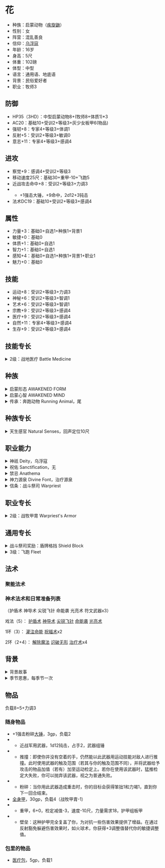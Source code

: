 # 花

- 种族：启蒙动物（[疾旋鼬](https://2e.aonprd.com/Monsters.aspx?ID=1621#:~:text=Damibwas%20are%20domesticated%20hounds%20capable,underwater%20with%20grace%20and%20speed.)）
- 性别：女
- 阵营：混乱善良
- 信仰：[乌浮寇](https://pf2.huijiwiki.com/wiki/%E4%B9%8C%E6%B5%AE%E5%AF%87)
- 年龄：16岁
- 身高：5尺
- 体重：102磅
- 体型：中型
- 语言：通用语、地底语
- 背景：民俗爱好者
- 职业：牧师3

## 防御

- HP35（3HD）：中型启蒙动物8+(牧师8+体质1)*3
- AC20：基础10+受训2+等级3+灰少女板甲6(物品)
- 强韧+8：专家4+等级3+体调1
- 反射+5：受训2+等级3+敏调0
- 意志+11：专家4+等级3+感调4

## 进攻

- 察觉+9：感调4+受训2+等级3
- 移动速度25尺：基础30+重甲-10+飞跑5
- 近战攻击命中+8：受训2+等级3+力调3
- - +1强击大锤，+9命中，2d12+3钝击
- 法术DC19：基础10+受训2+等级3+感调4

## 属性

- 力量+3：基础0+自选1+种族1+背景1
- 敏捷+0：基础0
- 体质+1：基础0+自选1
- 智力+1：基础0+自选1
- 感知+4：基础0+自选1+种族1+背景1+职业1
- 魅力+0：基础0

## 技能

- 运动+8：受训2+等级3+力调3
- 神秘+6：受训2+等级3+智调1
- 艺术+6：受训2+等级3+智调1
- 宗教+9：受训2+等级3+感调4
- 医疗+9：受训2+等级3+感调4
- 自然+11：专家4+等级3+感调4
- 生存+9：受训2+等级3+感调4

## 技能专长

<details>
<summary>
2级：战地医疗 Battle Medicine
</summary>

[通用][治疗][操作][技能]

先决条件 医疗技能的熟练度达到受训

需求 你持握或穿戴着医疗工具

即使在激战中你也能包扎好伤口。尝试一次医疗检定，DC与治疗伤势相同，并且恢复相应数额的生命值。这么做不会移除受伤状态。和治疗伤势一样，如果你的熟练度达到最低要求，也可以用更高的DC尝试检定。目标随后将在1天内免疫你的战地医疗。这不会让目标免疫治疗伤势，也不会在其它情况下视为治疗伤势。
</details>

## 种族

<details>
<summary>
启蒙形态 AWAKENED FORM
</summary>

启蒙改变了你的形态，使你可以用语言说话，用双腿站立。你可以穿戴，持握，持用和使用物品。你如使用肢体来操作物品以及使用多少条肢体由你和你的GM决定，但你遵循的规则如同有两只手的类人生物。
</details>

<details>
<summary>
启蒙心智 AWAKENED MIND
</summary>

启蒙改变了你的心智。你不再是动物，但你仍然可以向你的同种动物提问，并从之获得答案，并且可以对你的同种动物使用交涉技能。通过回忆你的本能，你可以让自己被影响动物的法术和其他效果影响，如同你仍是动物一样。
</details>

<details>
<summary>
传承：奔跑动物 Running Animal，尾
</summary>

你是一种适合在陆地上高速奔跑的动物。通常你像狗一样用四肢奔跑，但也可以像袋鼠，鸸鹋或企鹅一样用两腿奔跑。 你具有30尺陆地速度，以及一种任选的动物攻击（通常为爪，颚，或尾；见边栏）。

尾：1d6钝击，娴熟，摔绊，无武装
</details>

## 种族专长

<details>
<summary>
天生感官 Natural Senses，回声定位10尺
</summary>

[启蒙动物]

即便是在启蒙之后，仍然保持着敏锐的动物感官。从下列感官中选择适应你动物种类的一项：黑暗视觉，回声定位10尺，昏暗视觉，灵敏嗅觉（模糊感官）30尺，或则震颤感知（模糊感官）30尺。（回声定位允许你在所列范围内使用听觉作为精确感官。）如果你的动物种类通常没有特定类型的感官，你无法从此专长获得该感官。
</details>

## 职业能力

<details>
<summary>
神祇 Deity，乌浮寇
</summary>

作为牧师，你是一位你尊崇祂超过世间一切存在的神祇的凡人侍仆。在开拓者中最常见的神祇信仰在信仰中给出，一并列出的还有祂们的典范，关注范畴以及你作为这位神祇牧师所能获得的增益。你的神祇会为你一项技能以及该神祇的偏好武器上赋予受训熟练度。

你的神祇还会将法术加入到你的法术列表当中。只要你的牧师等级可以准备该环级的法术，你就可以如正常准备神术法术列表中的法术一般准备这些法术。且当你以此法准备它们时，即使这些法术通常不在神术法术列表当中，也会被视为神术法术。

偏好武器：大锤

神祇法术：1环快速移动，3环加速术，6环巨龙形态

神祇技能：运动
</details>

<details>
<summary>
祝佑 Sanctification，无
</summary>

根据你的神祇，祂赐下的祝佑会令你变得圣洁或邪秽。这会赋予你圣洁或邪秽特征，投身到波及各位面一切灵魂的善恶永恒斗争之中，并且可能会影响到其它能力。若你的神祇允许你“选择”圣洁或邪秽，你可以自由选择其一，而若你的神祇“要求”圣洁或邪秽，则你自动获得相应特征。如果你因为某种原因获得了对立的特征，你失去先前的特征直到完成一次赎罪术仪式。
</details>

<details>
<summary>
禁忌 Anathema
</summary>

与你神祇的理念根基相违背的行径是你信仰的禁忌。学习或施放禁忌法术，犯下禁忌行为或是使用禁忌物品都会让你失去自己神祇的恩惠。

对于那些不允许圣洁祝佑的神祇而言，施放圣洁法术很可能是一项禁忌。类似地，施放其它违背了你信仰目的与教条的法术会干扰你与自己神祇的连接。举例而言，施放法术来创造不死生物对于死亡女神法莱斯玛而言是禁忌。许多触犯禁忌的行为并不会完整列写在神祇的正式数据表上。对于一些擦边行为，你和你的GM应当商讨敲定哪些行为会触犯禁忌。

如果你触犯自己神祇禁忌的次数积累到一定程度，你会失去与自己神祇连接带来的魔法能力。而GM会决定你将失去哪些职业特征，通常而言其中会包括你的神力源泉和所有的牧师施法能力。只有通过举行赎罪术仪式来忏悔罪孽后你才能重新获得这些能力。

典范：拥抱变化与未来，用灵活掌控逆境，为他人带去自由与进步

禁忌：让自己与周围的环境停滞不前，把蛋压碎，污言秽语、恶语伤人
</details>

<details>
<summary>
神力源泉 Divine Font，治疗源泉
</summary>

经由你神祇的祝福，你获得了额外的法术来引导名为命能的生命力量或是它名为虚能的对立面。当你每日准备你的法术时，你可以准备额外的伤害术或治疗术法术，这取决于你的神祇。你神祇为你提供的神力源泉法术列写在第35-39页，你神祇的神力源泉条目中；若同时列出二者，则你可以在伤害术与治疗术中择一获得。一旦你做出选择，你就无法在没有神力介入的情况下更改神力源泉。

治疗源泉：你每日获得四个等同于你牧师法术位中最高环级的额外法术位。你只能在这些法术位当中准备治疗术法术。在5级时，额外法术位数目提高到五个，在15级时则提高到六个。
</details>

<details>
<summary>
信条：战斗祭司 Warpriest
</summary>

你在修会中接受了更多军事信条的训练，同时专注于法术与战斗。
- 第一信条（1级）：你在轻甲和中甲上受训，并且在强韧豁免上的熟练度提升到专家。你获得盾牌格挡通用专长，这是一个可以使用盾牌减少伤害的反应动作。如果你的神祇的偏好武器是简易武器或无武装攻击，你获得简单致命牧师专长。在13级时，如果你获得神力庇护职业能力，你在轻甲和中甲熟练度还会提升至专家。
- 第二信条（3级）： 你在军用武器上受训。
- 第三信条（7级）：你在你的神祇的偏好武器、简易武器和无武装攻击上的熟练度提升到专家。当你使用你的神祇的偏好武器在攻击检定中成功重击时，该武器的重击专精效果生效；此时你可以使用你的法术DC来替代你的职业DC。
- 第四信条（11级）：你在法术攻击调整值和法术DC上的熟练度提升至专家。
- 第五信条（15级）：你在强韧豁免上的熟练度提升至大师。当你在强韧豁免中掷出成功，你改为获得大成功。
- 最终信条（19级）：你在你神祇的偏好武器，法术攻击调整值和法术DC上的熟练度提升至大师。
</details>

## 职业专长

<details>
<summary>
2级：战牧甲胄 Warpriest's Armor
</summary>

[牧师]

先决条件 战斗牧师信条

在严苛训练的帮助下，你适应了更加沉重的护甲。你在重甲上受训。且当你的职业特性赋予你在中甲上专家或更高的熟练度时，你在重甲上也会获得相应的熟练度。当你身着2负载或更重的护甲时，视为其重量减轻1负载（但不低于1负载）。
</details>

## 通用专长

<details>
<summary>
战斗祭司奖励：盾牌格挡 Shield Block
</summary>

[通用]

反应动作

触发：你已举起盾牌，并将要受到攻击造成的物理伤害（钝击、穿刺或挥砍）。

你眼疾手快地调整盾牌位置，接下一次猛击。你的盾牌为你减免等于盾牌硬度的伤害值。你和盾牌均会受到其余的伤害，这可能导致盾牌破损或被摧毁。
</details>

<details>
<summary>
3级：飞跑 Fleet
</summary>

[通用]

你的脚步变得更快。你的速度提高5尺。
</details>

<!--

专长规划：

1（族裔）：回声定位
2（技能、职业）：治疗之手
3（通用）：异族情谊
4（技能、职业）：滋养打击
5（族裔）：天生野望（领域入门，治疗）
6（技能、职业）：神力武器
7（通用）：护甲擅长（重甲）
8（技能、职业）：狂热奔涌
9（族裔）：多才多艺（女巫）
10（技能、职业）：战时补给
11（通用）：惊奇先攻
12（技能、职业）：神力抗驳

技能规划：

1：辨识异相
2：战地医疗
3：+自然
4：自然疗法
5：+神秘
6：迅速辨识
7：+自然
8：迅速认知
9：+神秘
10：破除诅咒
11：+宗教
12：动物朋友

-->

## 法术

### 聚能法术

### 神术法术和日常准备列表

（护盾术 神导术 尖锐飞针 命能袭 光亮术 符文武器x3）

戏法（5）：
[护盾术](https://pf2.huijiwiki.com/wiki/%E6%8A%A4%E7%9B%BE%E6%9C%AF)
[神导术](https://pf2.huijiwiki.com/wiki/%E7%A5%9E%E5%AF%BC%E6%9C%AF)
[尖锐飞针](https://pf2.huijiwiki.com/wiki/%E5%B0%96%E9%94%90%E9%A3%9E%E9%92%88)
[命能袭](https://pf2.huijiwiki.com/wiki/%E5%91%BD%E8%83%BD%E8%A2%AD)
[光亮术](https://pf2.huijiwiki.com/wiki/%E5%85%89%E4%BA%AE%E6%9C%AF)

1环（3）：
[灌注命能](https://pf2.huijiwiki.com/wiki/%E7%81%8C%E6%B3%A8%E5%91%BD%E8%83%BD)
[祝福术](https://pf2.huijiwiki.com/wiki/%E7%A5%9D%E7%A6%8F%E6%9C%AF)x2

2环（2+4）：
[解除魔法](https://pf2.huijiwiki.com/wiki/%E8%A7%A3%E9%99%A4%E9%AD%94%E6%B3%95)
[识破无形](https://pf2.huijiwiki.com/wiki/%E8%AF%86%E7%A0%B4%E6%97%A0%E5%BD%A2)
[治疗术](https://pf2.huijiwiki.com/wiki/%E6%B2%BB%E7%96%97%E6%9C%AF)x4

## 背景

<details>
<summary>
背景故事
</summary>

花是一只出生在一个不知道由谁创造的半位面里面的疾旋鼬。这里有许许多多各种各样的动物，不多的居民，以及半位面当前的主人，一棵古老的大树。由于半位面里的时间流逝非常缓慢，许多离开半位面旅行的住民都再也不会回来了，这里的居民越来越少。无聊的大树决定每隔一段时间就启蒙一只动物，可以陪它和剩下不多的居民一起聊聊天。

花被启蒙之后仍然是一只无忧无虑整天玩耍的疾旋鼬，毕竟呆在一个半位面里实在也没什么事可做。花和叫做星的少女聊了很多，在故事和书本中了解了很多芒吉文化。最让花感兴趣的是芒吉神祇乌浮寇，祂主张蜕变——不要安于现状，而是谋求变化和发展，而这正是花需要的。花决定离开半位面去了解这个叫做格拉里昂的大世界，去追寻这位神祇的教义。

花和大树以及星感谢并道别之后，从传送门离开了半位面，到达了芒吉莽原的树林里。花开始四处旅行，但非常糟糕的运气让她把第一个目的地选成了玛扎利。在玛扎利，木乃伊瓦尔克纳刚刚苏醒，被瓦尔克纳的天火统治的玛扎利明显不会欢迎一只外来的疾旋鼬加入。在花被丢了出去之后，花打听到在星球上芒吉莽原对面的天夏人会更喜欢狐狸一些。于是花制定了一个远大的目标——先去阿维斯坦，在路上通过传播乌浮寇的恩典来收集路费，然后坐船前往天夏。

到达了天夏的花发现虽然这里的人不怎么讨厌狐狸，但都对一只会说话的狐狸敬而远之，虽然偶尔能拿到给自己的类似贡品的食物，但花很难结交到什么朋友，积累什么财富，更别提传播乌浮寇的教义了。

不过花还是没有放弃旅行，她开始在天夏大陆四处转悠并参观天夏的各种寺庙建筑，终于在某个冬天前往谭杉寺的小路上被绊倒之后摔晕在了风雪里。再次醒来的时候，花发现自己已经躺在温暖的房间里，一个叫做蝶的美少女正在照顾自己。在惊讶于花会说话之后（虽然也许还有什么期待，但花是不会变成美少女的）和治疗能力之后，蝶邀请花住在这里帮忙做菜烧饭和治疗镇民。心存感激的花爽快地答应了，并开始尝试融入柳岸镇的生活。她的主要生活是在九耳神社帮忙治疗不谨慎的村民的伤口，没事做的时候也可以就站在神社里面摇摇摆摆，当作一只狐狸形状的吉祥物。

后来花才听说到谭杉寺已经废弃了并有鬼魂之类的不死生物在游荡，有些庆幸自己实际上没进去，又有些怀疑她是不是在接近的时候已经被，按照镇民的说法，‘诅咒’了呢？花决定开始仔细调查柳岸镇本地的民俗和传言，分辨哪些是真的哪些是假的——花相信只有打破这些神秘的邪恶，才能让柳岸镇踏上繁荣发展的道路。花要做的第一件事就是看看这个叫做“重现节”的活动是不是真的能起作用，于是决定亲自去参加一下。
</details>

<details>
<summary>
季节恩惠，每季节一次
</summary>

自由动作

触发 你将要为回忆知识做出任意检定；

效果 你具有一种洞察力，随着你回忆起了一个古老的寓言，模糊的传说，或适合手头主题的故事。此次回忆知识失去秘密特征。提高一级你回忆知识检定结果的成功度。
</details>

## 物品

负载8=5+力调3

### 随身物品

- +1强击粉碎[大锤](https://pf2.huijiwiki.com/wiki/%E5%A4%A7%E9%94%A4)，3gp，负载2
- - 近战军用武器，1d12钝击，占手2，武器组锤
- - 推撞：即使你并没有空着的手，仍然能以此武器用运动技能对敌人进行推撞。此时使用武器的触及范围（若其与你的触及范围不同），并将武器给予攻击的物品加值（若有）加至运动检定上。若你在使用该武器时，猛推检定大失败，你可以抛弃该武器，视之为普通失败。
- - 粉碎：当你用此武器造成重击时，你的目标会获得笨拙1和力竭1，直到你下一回合结束。
- [全身甲](https://pf2.huijiwiki.com/wiki/%E5%85%A8%E8%BA%AB%E7%94%B2)，30gp，负载4（战牧甲胄-1）
- - 重甲，6+0，检定减值-3，速度-10尺，力量需求18，护甲组板甲
- - 壁垒：这种护甲完全复盖了你，为对抗一些伤害效果提供了增益。在通过反射豁免躲避伤害效果时，如火球术，你获得+3调整值替代你的敏捷调整值。

### 包里的物品

- [医疗包](https://2e.aonprd.com/Equipment.aspx?ID=2727)，5gp，负载1
